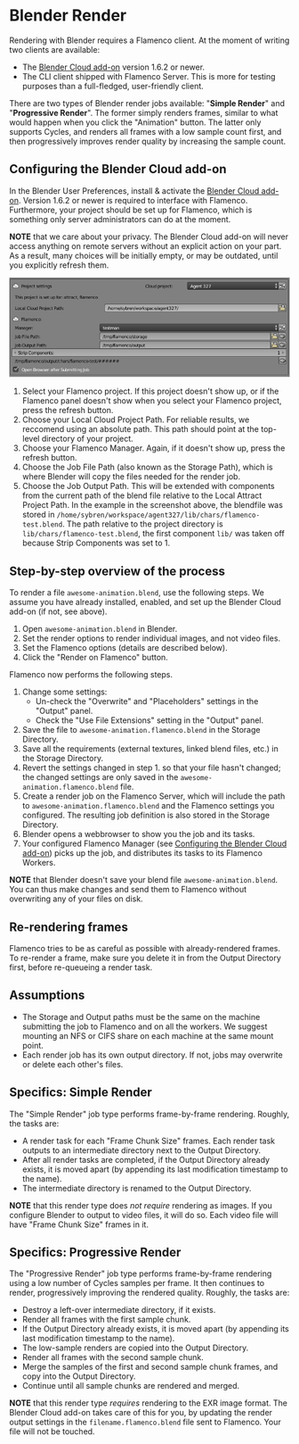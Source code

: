 # Blender Render

Rendering with Blender requires a Flamenco client. At the moment of writing two clients
are available:

- The [Blender Cloud add-on](https://cloud.blender.org/services#blender-addon) version 1.6.2
  or newer.
- The CLI client shipped with Flamenco Server. This is more for testing purposes than a
  full-fledged, user-friendly client.

There are two types of Blender render jobs available: "**Simple Render**" and
"**Progressive Render**". The former simply renders frames, similar to what would happen when
you click the "Animation" button. The latter only supports Cycles, and renders all frames
with a low sample count first, and then progressively improves render quality by increasing
the sample count.


## Configuring the Blender Cloud add-on

In the Blender User Preferences, install & activate the [Blender Cloud add-on](https://cloud.blender.org/services#blender-addon). Version 1.6.2 or newer is required to interface with Flamenco. Furthermore, your project should be set up for
Flamenco, which is something only server administrators can do at the moment.

**NOTE** that we care about your privacy. The Blender Cloud add-on will never access anything on remote servers without an explicit action on your part. As a result, many choices will be initially empty, or may be outdated, until you explicitly refresh them.

![Blender Cloud add-on settings](img/bcloud_settings.png)

1. Select your Flamenco project. If this project doesn't show up, or if the Flamenco panel
   doesn't show when you select your Flamenco project, press the refresh button.
2. Choose your Local Cloud Project Path. For reliable results, we reccomend using an
   absolute path. This path should point at the top-level directory of your project.
3. Choose your Flamenco Manager. Again, if it doesn't show up, press the refresh button.
4. Choose the Job File Path (also known as the Storage Path), which is where Blender will
   copy the files needed for the render job.
5. Choose the Job Output Path. This will be extended with components from the current
   path of the blend file relative to the Local Attract Project Path. In the example in
   the screenshot above, the blendfile was stored in `/home/sybren/workspace/agent327/lib/chars/flamenco-test.blend`. The path relative
   to the project directory is `lib/chars/flamenco-test.blend`, the first component
   `lib/` was taken off because Strip Components was set to 1.


## Step-by-step overview of the process

To render a file `awesome-animation.blend`, use the following steps. We assume you have
already installed, enabled, and set up the Blender Cloud add-on (if not, see above).

1. Open `awesome-animation.blend` in Blender.
2. Set the render options to render individual images, and not video files.
3. Set the Flamenco options (details are described below).
4. Click the "Render on Flamenco" button.

Flamenco now performs the following steps.

1. Change some settings:
    - Un-check the "Overwrite" and "Placeholders" settings in the "Output" panel.
    - Check the "Use File Extensions" setting in the "Output" panel.
2. Save the file to `awesome-animation.flamenco.blend` in the Storage Directory.
3. Save all the requirements (external textures, linked blend files, etc.) in the Storage
   Directory.
4. Revert the settings changed in step 1. so that your file hasn't changed; the changed
   settings are only saved in the `awesome-animation.flamenco.blend` file.
5. Create a render job on the Flamenco Server, which will include the path to
   `awesome-animation.flamenco.blend` and the Flamenco settings you configured.
   The resulting job definition is also stored in the Storage Directory.
6. Blender opens a webbrowser to show you the job and its tasks.
7. Your configured Flamenco Manager (see [Configuring the Blender Cloud add-on](#configuring-the-blender-cloud-add-on)) picks up
   the job, and distributes its tasks to its Flamenco Workers.

**NOTE** that Blender doesn't save your blend file `awesome-animation.blend`. You can thus make changes and send them to Flamenco without overwriting any of your files on disk.


## Re-rendering frames

Flamenco tries to be as careful as possible with already-rendered frames. To re-render a frame, make sure you delete it in from the Output Directory first, before re-queueing a render task.


## Assumptions

- The Storage and Output paths must be the same on the machine submitting the job to
  Flamenco and on all the workers. We suggest mounting an NFS or CIFS share on each
  machine at the same mount point.
- Each render job has its own output directory. If not, jobs may overwrite or delete
  each other's files.


## Specifics: Simple Render

The "Simple Render" job type performs frame-by-frame rendering. Roughly, the tasks are:

- A render task for each "Frame Chunk Size" frames. Each render task outputs to an
  intermediate directory next to the Output Directory.
- After all render tasks are completed, if the Output Directory already exists, it is
  moved apart (by appending its last modification timestamp to the name).
- The intermediate directory is renamed to the Output Directory.

**NOTE** that this render type does *not require* rendering as images. If you configure Blender to output to video files, it will do so. Each video file will have "Frame Chunk Size" frames in it.


## Specifics: Progressive Render

The "Progressive Render" job type performs frame-by-frame rendering using a low number of Cycles samples per frame. It then continues to render, progressively improving the rendered quality. Roughly, the tasks are:

- Destroy a left-over intermediate directory, if it exists.
- Render all frames with the first sample chunk.
- If the Output Directory already exists, it is moved apart (by appending its last modification timestamp to the name).
- The low-sample renders are copied into the Output Directory.
- Render all frames with the second sample chunk.
- Merge the samples of the first and second sample chunk frames, and copy into the Output Directory.
- Continue until all sample chunks are rendered and merged.

**NOTE** that this render type *requires* rendering to the EXR image format. The Blender Cloud add-on takes care of this for you, by updating the render output settings in the `filename.flamenco.blend` file sent to Flamenco. Your file will not be touched.
